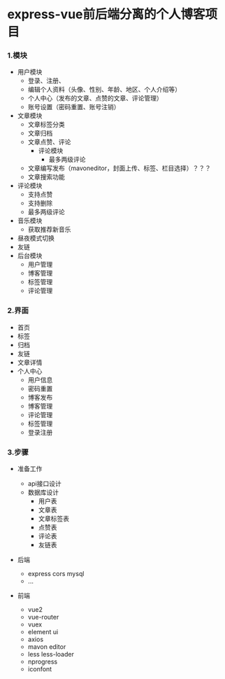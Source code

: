 # express-vue前后端分离的个人博客项目

### 1.模块

* 用户模块
  * 登录、注册、
  * 编辑个人资料（头像、性别、年龄、地区、个人介绍等）
  * 个人中心（发布的文章、点赞的文章、评论管理）
  * 账号设置（密码重置、账号注销）
* 文章模块
  * 文章标签分类
  * 文章归档
  * 文章点赞、评论
    * 评论模块       
        * 最多两级评论
  * 文章编写发布（mavoneditor，封面上传、标签、栏目选择）？？？
  * 文章搜索功能
* 评论模块
  * 支持点赞
  * 支持删除
  * 最多两级评论
* 音乐模块
  * 获取推荐新音乐
* 昼夜模式切换
* 友链
* 后台模块
  * 用户管理
  * 博客管理
  * 标签管理
  * 评论管理

### 2.界面
* 首页
* 标签
* 归档
* 友链
* 文章详情
* 个人中心
  * 用户信息
  * 密码重置
  * 博客发布
  * 博客管理
  * 评论管理
  * 标签管理
  * 登录注册

### 3.步骤

* 准备工作
  * api接口设计
  * 数据库设计
    * 用户表
    * 文章表
    * 文章标签表
    * 点赞表
    * 评论表
    * 友链表
  
* 后端
   * express cors mysql
   * ...
* 前端
  * vue2
  * vue-router
  * vuex  
  * element ui
  * axios
  * mavon editor
  * less less-loader
  * nprogress
  * iconfont


